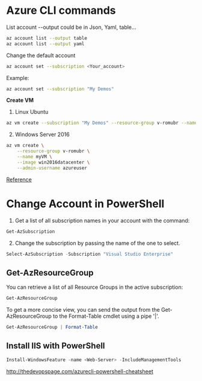 # Azure CLI commands

List account --output could be in Json, Yaml, table...

```Bash
az account list --output table
az account list --output yaml
```

Change the default account

```Bash
az account set --subscription <Your_account>
```
Example:
```Bash
az account set --subscription "My Demos"
```
**Create VM**
1. Linux Ubuntu
```Bash
az vm create --subscription "My Demos" --resource-group v-romubr --name NewVM --image Ubuntu
```
2. Windows Server 2016
```Bash
az vm create \
    --resource-group v-romubr \
    --name myVM \
    --image win2016datacenter \
    --admin-username azureuser
```

[Reference](https://docs.microsoft.com/en-us/cli/azure/manage-azure-subscriptions-azure-cli?view=azure-cli-latest)


# Change Account in PowerShell

1. Get a list of all subscription names in your account with the command:
```PowerShell
Get-AzSubscription
```

2. Change the subscription by passing the name of the one to select.
```PowerShell
Select-AzSubscription -Subscription "Visual Studio Enterprise"
```
## Get-AzResourceGroup

You can retrieve a list of all Resource Groups in the active subscription:
```PowerShell
Get-AzResourceGroup
```
To get a more concise view, you can send the output from the Get-AzResourceGroup to the Format-Table cmdlet using a pipe '|'.
```PowerShell
Get-AzResourceGroup | Format-Table
```
## Install IIS with PowerShell

```PowerShell
Install-WindowsFeature -name <Web-Server> -IncludeManagementTools
```

http://thedevopspage.com/azurecli-powershell-cheatsheet

